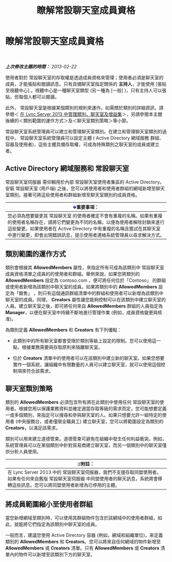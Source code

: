 ﻿---
title: 瞭解常設聊天室成員資格
TOCTitle: 瞭解常設聊天室成員資格
ms:assetid: 900392d6-6e9f-4dae-93d6-39d7474409ef
ms:mtpsurl: https://technet.microsoft.com/zh-tw/library/Gg398730(v=OCS.15)
ms:contentKeyID: 49291649
ms.date: 08/10/2015
mtps_version: v=OCS.15
ms.translationtype: HT
---

# 瞭解常設聊天室成員資格

 

_**上次修改主題的時間：** 2013-02-22_

使用者對於 常設聊天室的存取權是透過成員資格來管理；使用者必須是聊天室的成員，才能張貼和閱讀訊息。只有具備聊天室指定關係的 **主持人**，才能使用 \[張貼至視聽中心\] 。視聽中心是一種聊天室類型 (另一種為 \[一般\] )，只有主持人可以張貼，但每個人都可以閱讀。

此外， 常設聊天室是根據某個類別的規則來運作。如需關於類別的詳細資訊，請參閱＜ [在 Lync Server 2013 中管理類別、聊天室及增益集](lync-server-2013-managing-categories-rooms-and-add-ins.md)＞，另請參閱本主題後續的＜類別範圍的運作方式＞及＜聊天室類別策略＞等小節。

常設聊天室系統管理員可以建立和管理聊天室類別。在建立和管理聊天室類別的過程中， 常設聊天室系統管理員可以設定主體 ( Active Directory 網域服務 群組、容器及使用者)，這些主體具備存取權，可成為特殊類別之聊天室的成員或建立者。

## Active Directory 網域服務和 常設聊天室

常設聊天室伺服器 需仰賴用於內部 常設聊天室使用者集區的 Active Directory。安裝 常設聊天室 (用戶端) 之後，您可以將使用者和使用者群組的網域新增至聊天室類別。接著可將這些使用者和群組新增至聊天室類別的成員資格。

<table>
<thead>
<tr class="header">
<th><img src="images/Gg412908.important(OCS.15).gif" title="important" alt="important" />重要事項：</th>
</tr>
</thead>
<tbody>
<tr class="odd">
<td>您必須為想要變更其 常設聊天室 的使用者確定不會有重複的名稱。如果有重複的使用者名稱存在，請將它們變更為不同的名稱，以便為使用者解除封鎖來進行這些變更。如果使用者在 Active Directory 中有重複的名稱且嘗試在其聊天室中進行變更，即會出現錯誤訊息，提示使用者連絡系統管理員以尋求解決方式。</td>
</tr>
</tbody>
</table>


## 類別範圍的運作方式

類別會根據其 **AllowedMembers** 屬性，來指定所有可成為該類別中 常設聊天室成員資格清單之成員的的使用者和群組。舉例來說，如果您將類別的 **AllowedMembers** 設定為 contoso.com ，便可將任何位於「Contoso」 的群組或使用者新增為該類別中聊天室的成員。如果將類別中的 **AllowedMembers** 設定為「銷售」 ，則只有這個通訊群組清單中的群組和使用者可以新增為該類別中聊天室的成員。同理， **Creators** 屬性讓您能夠控制可以在該類別中建立聊天室的人員。建立聊天室之後，即可將任何來自 **AllowedMembers** 群組的人員指定為 **Manager**，以便在聊天室中持續不斷地進行管理作業 (例如，成員資格變更與核准)。

為類別定義 **AllowedMembers** 和 **Creators** 有下列優點：

  - 此類別中的所有聊天室都會受限於類別等級上設定的限制。您可以使用這一點，根據業務需要與存取原則來隔離聊天室。

  - 位於 **Creators** 清單中的使用者可以在該類別中建立新的聊天室。如果您想要實作一個系統，讓組織中有限數量的人員可以建立聊天室，就可以使用這個控制項來符合該需求。

## 聊天室類別策略

類別的 **AllowedMembers** 必須包含所有將在此類別中使用任何 常設聊天室的使用者。根據您用以保護業務資料並確定適當存取等級的需求而定，您可能想要定義一或多個類別，來指定可以搜尋和參與聊天室的人。如果只想要允許一組特定的使用者 (中央服務台，或者僅限全職員工) 建立聊天室，您可以將範圍設定為類別的 **Creators**，以滿足該需求。

類別可以用來建立道德管束。道德管束可避免在組織中發生任何利益衝突。例如，系統管理員可以在某個類別中針對貿易商建立聊天室，而另一個類別中的聊天室僅供分析人員使用。

<table>
<thead>
<tr class="header">
<th><img src="images/Gg398811.note(OCS.15).gif" title="note" alt="note" />附註：</th>
</tr>
</thead>
<tbody>
<tr class="odd">
<td>在 Lync Server 2013 中的 常設聊天室伺服器，我們不支援存取同盟使用者。如果有任何來自舊版 常設聊天室伺服器 中同盟使用者的聊天訊息，系統將會移轉這些訊息。您可以將同盟使用者新增為已停用的主體。</td>
</tr>
</tbody>
</table>


## 將成員範圍縮小至使用者群組

當您新增網域至類別時，可以使用其群組物件包含於該網域中的使用者群組，如此，就能將它們指定為該類別中聊天室的成員。

一般而言，建議您使用 Active Directory 容器 (例如，網域和組織單位)，來定義類別的 **AllowedMembers** 和 **Creators**。您可以將來自任何網域的物件新增至 **AllowedMembers** 或 **Creators** 清單。只有 **AllowedMembers** 或 **Creators** 清單內的物件可以新增至該類別下方的聊天室。

